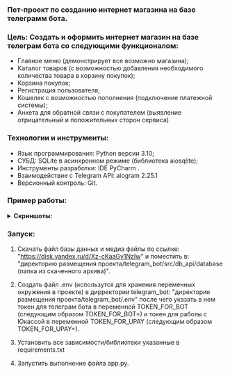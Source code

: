 ### Пет-проект по созданию интернет магазина на базе телеграмм бота.

### Цель: Создать и оформить интернет магазин на базе телеграм бота со следующими функционалом:
- Главное меню (демонстрирует все возможно магазина);
- Каталог товаров (с возможностью добавления необходимого количества товара в корзину покупок);
- Корзина покупок;
- Регистрация пользователя;
- Кошелек с возможностью пополнения (подключение платежной системы);
- Анкета для обратной связи с покупателем (выявление отрицательный и положительных сторон сервиса).

### Технологии и инструменты:
- Язык программирования: Python версии 3.10; 
- СУБД: SQLite в асинхронном режиме (библиотека aiosqlite);
- Инструменты разработки: IDE PyCharm .
- Взаимодействие с Telegram API: aiogram 2.25.1 
- Версионный контроль: Git.

### Пример работы:

<details><summary><b>Скриншоты:</b></summary>

![catalog](/pictures/p1.jpg "catalog") 

![shopping](/pictures/p2.jpg "shopping")

![cart](/pictures/p3.jpg "cart") 

</details>

### Запуск:

1. Скачать файл базы данных и медиа файлы по ссылке: 
"https://disk.yandex.ru/d/Xz-cKaaGy1NzIw" и поместить в: 
"директорию размещения проекта/telegram_bot/src/db_api/database
(папка из скаченного архива)".

2. Создать файл .env (использутся для хранения переменных окружения 
в проекте) в дирректории telegram_bot: "директория размещения 
проекта/telegram_bot/.env" после чего указать в нем токен для телеграм 
бота в переменной TOKEN_FOR_BOT (следующим образом TOKEN_FOR_BOT=) и 
токен для работы с Юкассой в переменной TOKEN_FOR_UPAY 
(следующим образом TOKEN_FOR_UPAY=).

3. Установить все зависимости/библиотеки указанные в requirements.txt 

4. Запустить выполнение файла app.py.